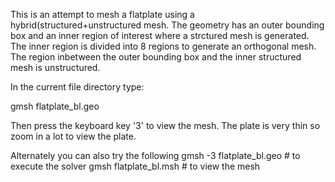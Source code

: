 This is an attempt to mesh a flatplate using a hybrid(structured+unstructured mesh. The geometry has an outer bounding box and an inner region of interest where a strctured mesh is generated. The inner region is divided into 8 regions to generate an orthogonal mesh. The region inbetween the outer bounding box and the inner structured mesh is unstructured.

In the current file directory type:

gmsh flatplate_bl.geo

Then press the keyboard key '3' to view the mesh. The plate is very thin so zoom in a lot to view the plate.

Alternately you can also try the following
gmsh -3 flatplate_bl.geo  # to execute the solver
gmsh flatplate_bl.msh  # to view the mesh
